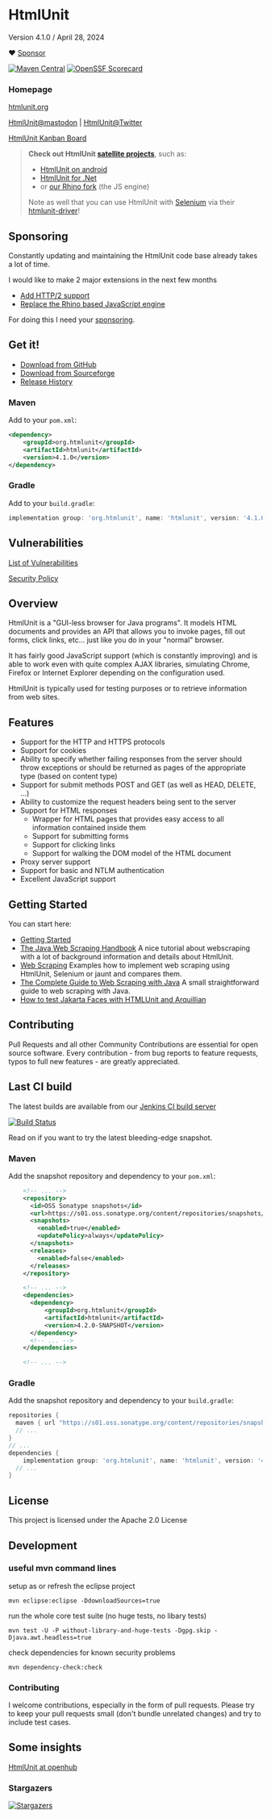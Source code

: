 # HtmlUnit

Version 4.1.0 / April 28, 2024

:heart: [Sponsor](https://github.com/sponsors/rbri)

[![Maven Central](https://maven-badges.herokuapp.com/maven-central/org.htmlunit/htmlunit/badge.svg)](https://maven-badges.herokuapp.com/maven-central/org.htmlunit/htmlunit)
[![OpenSSF Scorecard](https://api.securityscorecards.dev/projects/github.com/HtmlUnit/htmlunit/badge)](https://securityscorecards.dev/viewer/?uri=github.com/HtmlUnit/htmlunit)

### Homepage

[htmlunit.org][4]

[HtmlUnit@mastodon][13] | [HtmlUnit@Twitter][3]

[HtmlUnit Kanban Board][6]

> **Check out HtmlUnit [satellite projects](https://github.com/orgs/HtmlUnit/repositories)**,
such as:
> * [HtmlUnit on android](https://github.com/HtmlUnit/htmlunit-android)
> * [HtmlUnit for .Net](https://github.com/HtmlUnit/NHtmlUnit)
> * or [our Rhino fork](https://github.com/HtmlUnit/htmlunit-rhino-fork) (the JS engine)
>
> Note as well that you can use HtmlUnit with [Selenium](https://www.selenium.dev/) via
> their [htmlunit-driver](https://github.com/SeleniumHQ/htmlunit-driver)!


## Sponsoring

Constantly updating and maintaining the HtmlUnit code base already takes a lot of time.

I would like to make 2 major extensions in the next few months
* [Add HTTP/2 support](https://github.com/HtmlUnit/htmlunit/issues/370)
* [Replace the Rhino based JavaScript engine](https://github.com/HtmlUnit/htmlunit/issues/755)

For doing this I need your [sponsoring](https://github.com/sponsors/rbri).

## Get it!

* [Download from GitHub][12]
* [Download from Sourceforge][1]
* [Release History](https://www.htmlunit.org/changes-report.html)

### Maven

Add to your `pom.xml`:

```xml
<dependency>
    <groupId>org.htmlunit</groupId>
    <artifactId>htmlunit</artifactId>
    <version>4.1.0</version>
</dependency>
```

### Gradle

Add to your `build.gradle`:

```groovy
implementation group: 'org.htmlunit', name: 'htmlunit', version: '4.1.0'
```

## Vulnerabilities

[List of Vulnerabilities](https://github.com/HtmlUnit/htmlunit/blob/master/CVE.md)

[Security Policy](https://github.com/HtmlUnit/htmlunit/blob/master/SECURITY.md)

## Overview
HtmlUnit is a "GUI-less browser for Java programs". It models HTML documents and provides an API that allows you to invoke pages, fill out forms, click links, etc... just like you do in your "normal" browser.

It has fairly good JavaScript support (which is constantly improving) and is able to work even with quite complex AJAX libraries, simulating Chrome, Firefox or Internet Explorer depending on the configuration used.

HtmlUnit is typically used for testing purposes or to retrieve information from web sites.

## Features
* Support for the HTTP and HTTPS protocols
* Support for cookies
* Ability to specify whether failing responses from the server should throw exceptions or should be returned as pages of the appropriate type (based on content type)
* Support for submit methods POST and GET (as well as HEAD, DELETE, ...)
* Ability to customize the request headers being sent to the server
* Support for HTML responses
  * Wrapper for HTML pages that provides easy access to all information contained inside them
  * Support for submitting forms
  * Support for clicking links
  * Support for walking the DOM model of the HTML document
* Proxy server support
* Support for basic and NTLM authentication
* Excellent JavaScript support

## Getting Started
You can start here:
* [Getting Started][7]
* [The Java Web Scraping Handbook][8] A nice tutorial about webscraping with a lot of background information and details about HtmlUnit.
* [Web Scraping][9] Examples how to implement web scraping using HtmlUnit, Selenium or jaunt and compares them.
* [The Complete Guide to Web Scraping with Java][10] A small straightforward guide to web scraping with Java.
* [How to test Jakarta Faces with HTMLUnit and Arquillian][11]

## Contributing
Pull Requests and all other Community Contributions are essential for open source software.
Every contribution - from bug reports to feature requests, typos to full new features - are greatly appreciated.

## Last CI build
The latest builds are available from our
[Jenkins CI build server][2]

[![Build Status](https://jenkins.wetator.org/buildStatus/icon?job=HtmlUnit+-+Headless)](https://jenkins.wetator.org/job/HtmlUnit%20-%20Headless/)

Read on if you want to try the latest bleeding-edge snapshot.

### Maven

Add the snapshot repository and dependency to your `pom.xml`:

```xml
    <!-- ... -->
    <repository>
      <id>OSS Sonatype snapshots</id>
      <url>https://s01.oss.sonatype.org/content/repositories/snapshots/</url>
      <snapshots>
        <enabled>true</enabled>
        <updatePolicy>always</updatePolicy>
      </snapshots>
      <releases>
        <enabled>false</enabled>
      </releases>
    </repository>

    <!-- ... -->
    <dependencies>
      <dependency>
          <groupId>org.htmlunit</groupId>
          <artifactId>htmlunit</artifactId>
          <version>4.2.0-SNAPSHOT</version>
      </dependency>
      <!-- ... -->
    </dependencies>

    <!-- ... -->
```

### Gradle

Add the snapshot repository and dependency to your `build.gradle`:

```groovy
repositories {
  maven { url "https://s01.oss.sonatype.org/content/repositories/snapshots" }
  // ...
}
// ...
dependencies {
    implementation group: 'org.htmlunit', name: 'htmlunit', version: '4.2.0-SNAPSHOT'
  // ...
}
```


## License

This project is licensed under the Apache 2.0 License


## Development

### useful mvn command lines
setup as or refresh the eclipse project

```
mvn eclipse:eclipse -DdownloadSources=true
```

run the whole core test suite (no huge tests, no libary tests)

```
mvn test -U -P without-library-and-huge-tests -Dgpg.skip -Djava.awt.headless=true
```

check dependencies for known security problems

```
mvn dependency-check:check
```

### Contributing

I welcome contributions, especially in the form of pull requests.
Please try to keep your pull requests small (don't bundle unrelated changes) and try to include test cases.

## Some insights
[HtmlUnit at openhub][5]

### Stargazers
[![Stargazers](https://starchart.cc/HtmlUnit/htmlunit.svg)](https://starchart.cc/HtmlUnit/htmlunit)


[1]: https://sourceforge.net/projects/htmlunit/files/htmlunit/4.1.0/ "HtmlUnit on sourceforge"
[2]: https://jenkins.wetator.org/view/HtmlUnit/ "HtmlUnit CI"
[3]: https://twitter.com/HtmlUnit "https://twitter.com/HtmlUnit"
[4]: https://www.htmlunit.org "https://www.htmlunit.org"
[5]: https://www.openhub.net/p/HtmlUnit "https://www.openhub.net/p/HtmlUnit"
[6]: https://github.com/HtmlUnit/htmlunit/projects/1 "https://github.com/HtmlUnit/htmlunit/projects/1"
[7]: https://www.htmlunit.org/gettingStarted.html
[8]: https://www.scrapingbee.com/java-webscraping-book/
[9]: https://www.innoq.com/en/blog/webscraping/
[10]: https://www.webscrapingapi.com/java-web-scraping/
[11]: http://www.mastertheboss.com/java-ee/jsf/how-to-test-jakarta-faces-with-htmlunit-and-arquillian
[12]: https://github.com/HtmlUnit/htmlunit/releases
[13]: https://fosstodon.org/@HtmlUnit